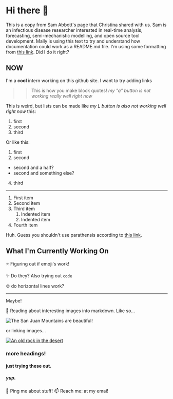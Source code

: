 # Hi there 👋

This is a copy from Sam Abbott's page that Christina shared with us. Sam is an infectious disease researcher interested in real-time analysis, forecasting, semi-mechanistic modelling, and open source tool development. Mally is using this text to try and understand how documentation could work as a README.md file. I'm using some formatting from [this link](https://www.markdownguide.org/basic-syntax/). Did I do it right?

## NOW
I'm a **cool** intern working on this github site. I want to try adding links 
>> This is how you make block quotes! *my "q" button is not working really well right now*

This is weird, but lists can be made like *my L button is also not working well right now* this:
1. first
1. second 
1. third

Or like this:
1. first
2. second
  - second and a half? 
  - second and something else?
4. third

---

1. First item
2. Second item
3. Third item
    1. Indented item
    2. Indented item
4. Fourth item

Huh. Guess you shouldn't use parathensis according to [this link](https://www.markdownguide.org/basic-syntax/).

## What I'm Currently Working On

⭐ Figuring out if emoji's work!

✨ Do they? Also trying out `code`

⚙️ do horizontal lines work?

---

Maybe! 

📘 Reading about interesting images into markdown. Like so...

![The San Juan Mountains are beautiful!](/assets/images/san-juan-mountains.jpg "San Juan Mountains")

or linking images...

[![An old rock in the desert](/assets/images/shiprock.jpg "Shiprock, New Mexico by Beau Rogers")](https://www.flickr.com/photos/beaurogers/31833779864/in/photolist-Qv3rFw-34mt9F-a9Cmfy-5Ha3Zi-9msKdv-o3hgjr-hWpUte-4WMsJ1-KUQ8N-deshUb-vssBD-6CQci6-8AFCiD-zsJWT-nNfsgB-dPDwZJ-bn9JGn-5HtSXY-6CUhAL-a4UTXB-ugPum-KUPSo-fBLNm-6CUmpy-4WMsc9-8a7D3T-83KJev-6CQ2bK-nNusHJ-a78rQH-nw3NvT-7aq2qf-8wwBso-3nNceh-ugSKP-4mh4kh-bbeeqH-a7biME-q3PtTf-brFpgb-cg38zw-bXMZc-nJPELD-f58Lmo-bXMYG-bz8AAi-bxNtNT-bXMYi-bXMY6-bXMYv)


### more headings!

#### just trying these out.

##### yup.

💬 Ping me about stuff!
📫 Reach me: at my emai!

